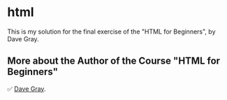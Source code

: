 # html
This is my solution for the final exercise of the "HTML for Beginners", by Dave Gray.

## More about the Author of the Course "HTML for Beginners"
✅ [Dave Gray](https://www.youtube.com/DaveGrayTeachesCode).
